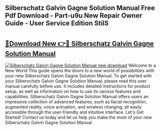 ## Silberschatz Galvin Gagne Solution Manual Free Pdf Download - Part-u9u New Repair Owner Guide - User Service Edition StilS

# <h2><a href="http://bc65129.oget.top/?id=Silberschatz+Galvin+Gagne+Solution+Manual">🔗Download New 👉🔴 Silberschatz Galvin Gagne Solution Manual</a></h2>

[![Silberschatz Galvin Gagne Solution Manual new download](https://i.imgur.com/5g1atiW.png)](http://bc65129.oget.top/?id=Silberschatz+Galvin+Gagne+Solution+Manual)
Welcome to a New World This guide opens the doors to a new world of possibilities with your new Silberschatz Galvin Gagne Solution Manual. To get started with your Silberschatz Galvin Gagne Solution Manual, please read this user manual carefully before use. It includes detailed instructions for product setup, as well as information on how to use its various features and capabilities. Silberschatz Galvin Gagne Solution Manual offers users an impressive collection of advanced features, such as facial recognition, augmented reality, voice activation, and wireless charging, all easily accessible through the user-friendly and intuitive interface. Let's Get Started! Contact us today and let us help you make the most of your new Silberschatz Galvin Gagne Solution Manual.
